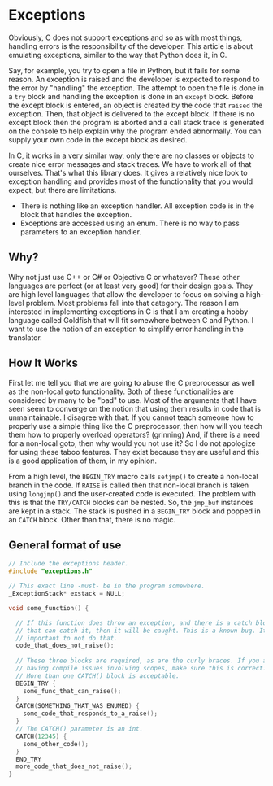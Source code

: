 # Exceptions
Obviously, C does not support exceptions and so as with most things, handling errors is the responsibility of the developer. This article is about emulating exceptions, similar to the way that Python does it, in C. 

Say, for example, you try to open a file in Python, but it fails for some reason. An exception is raised and the developer is expected to respond to the error by "handling" the exception. The attempt to open the file is done in a ```try``` block and handling the exception is done in an ```except``` block. Before the except block is entered, an object is created by the code that ```raised``` the exception. Then, that object is delivered to the except block. If there is no except block then the program is aborted and a call stack trace is generated on the console to help explain why the program ended abnormally.  You can supply your own code in the except block as desired. 

In C, it works in a very similar way, only there are no classes or objects to create nice error messages and stack traces. We have to work all of that ourselves. That's what this library does. It gives a relatively nice look to exception handling and provides most of the functionality that you would expect, but there are limitations.

* There is nothing like an exception handler. All exception code is in the block that handles the exception. 
* Exceptions are accessed using an enum. There is no way to pass parameters to an exception handler.

## Why?

Why not just use C++ or C# or Objective C or whatever? These other languages are perfect (or at least very good) for their design goals. They are high level languages that allow the developer to focus on solving a high-level problem. Most problems fall into that category. The reason I am interested in implementing exceptions in C is that I am creating a hobby language called Goldfish that will fit somewhere between C and Python. I want to use the notion of an exception to simplify error handling in the translator.

## How It Works

First let me tell you that we are going to abuse the C preprocessor as well as the non-local goto functionality. Both of these functionalities are considered by many to be "bad" to use. Most of the arguments that I have seen seem to converge on the notion that using them results in code that is unmaintainable. I disagree with that. If you cannot teach someone how to properly use a simple thing like the C preprocessor, then how will you teach them how to properly overload operators? (grinning) And, if there is a need for a non-local goto, then why would you not use it? So I do not apologize for using these taboo features. They exist because they are useful and this is a good application of them, in my opinion.

From a high level, the ```BEGIN_TRY``` macro calls ```setjmp()``` to create a non-local branch in the code. If ```RAISE```  is called then that non-local branch is taken using ```longjmp()``` and the user-created code is executed. The problem with this is that the ```TRY/CATCH``` blocks can be nested. So, the ```jmp_buf``` instances are kept in a stack. The stack is pushed in a ```BEGIN_TRY``` block and popped in an ```CATCH``` block. Other than that, there is no magic. 

## General format of use
```C
// Include the exceptions header.
#include "exceptions.h"

// This exact line -must- be in the program somewhere.
_ExceptionStack* exstack = NULL;

void some_function() {

  // If this function does throw an exception, and there is a catch block
  // that can catch it, then it will be caught. This is a known bug. It is
  // important to not do that.
  code_that_does_not_raise();
  
  // These three blocks are required, as are the curly braces. If you are
  // having compile issues involving scopes, make sure this is correct.
  // More than one CATCH() block is acceptable. 
  BEGIN_TRY {
    some_func_that_can_raise();
  }
  CATCH(SOMETHING_THAT_WAS ENUMED) {
    some_code_that_responds_to_a_raise();
  }
  // The CATCH() parameter is an int.
  CATCH(12345) {
    some_other_code();
  }
  END_TRY
  more_code_that_does_not_raise();
}

```



